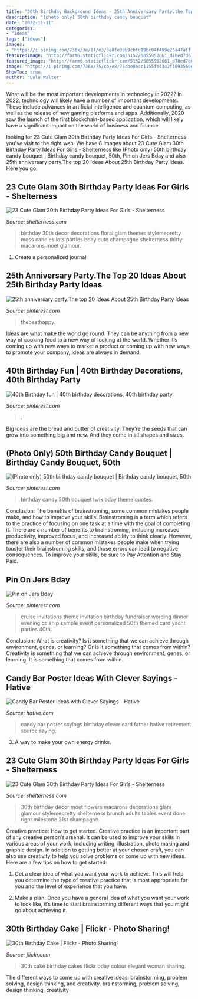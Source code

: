 ```yaml
---
title: "30th Birthday Background Ideas - 25th Anniversary Party.the Top 20 Ideas About 25th Birthday Party Ideas"
description: "(photo only) 50th birthday candy bouquet"
date: "2022-11-11"
categories:
- "ideas"
tags: ["ideas"]
images:
- "https://i.pinimg.com/736x/3e/8f/e3/3e8fe39b9cbfd19bc04f499e25a47aff.jpg"
featuredImage: "http://farm6.staticflickr.com/5152/5855952661_d78ed7d671_z.jpg"
featured_image: "http://farm6.staticflickr.com/5152/5855952661_d78ed7d671_z.jpg"
image: "https://i.pinimg.com/736x/75/cb/e8/75cbe8e4c1155fe4342f1093560ee10a--fundraiser-event-cruise-party.jpg"
ShowToc: true
author: "Lulu Walter"
---
```



What will be the most important developments in technology in 2022?
In 2022, technology will likely have a number of important developments. These include advances in artificial intelligence and quantum computing, as well as the release of new gaming platforms and apps. Additionally, 2020 saw the launch of the first blockchain-based application, which will likely have a significant impact on the world of business and finance.

	

		
looking for 23 Cute Glam 30th Birthday Party Ideas For Girls - Shelterness you've visit to the right web. We have 8 Images about 23 Cute Glam 30th Birthday Party Ideas For Girls - Shelterness like (Photo only) 50th birthday candy bouquet | Birthday candy bouquet, 50th, Pin on Jers Bday and also 25th anniversary party.The top 20 Ideas About 25th Birthday Party Ideas. Here you go:
		
    
## 23 Cute Glam 30th Birthday Party Ideas For Girls - Shelterness

<img loading=lazy src="https://i.shelterness.com/2017/02/08-moss-30-with-floral-decor-and-lots-of-candles.jpg" onerror="this.onerror=null;this.src='https://tse2.mm.bing.net/th?id=OIP.myTpue6Xjo-mm6QgFy8tkgHaLH&amp;pid=15.1';" alt="23 Cute Glam 30th Birthday Party Ideas For Girls - Shelterness">

_Source: shelterness.com_

>birthday 30th decor decorations floral glam themes stylemepretty moss candles lots parties bday cute champagne shelterness thirty macarons moet glamour. 

	

1. Create a personalized journal

    
## 25th Anniversary Party.The Top 20 Ideas About 25th Birthday Party Ideas

<img loading=lazy src="https://i.pinimg.com/736x/b6/8e/07/b68e077bcda889ab9d8edfb094a66935.jpg" onerror="this.onerror=null;this.src='https://tse1.mm.bing.net/th?id=OIP.8aJW_vPsia3Zwq2kNJbZPAHaLH&amp;pid=15.1';" alt="25th anniversary party.The top 20 Ideas About 25th Birthday Party Ideas">

_Source: pinterest.com_

>thebesthappy. 

	

Ideas are what make the world go round. They can be anything from a new way of cooking food to a new way of looking at the world. Whether it’s coming up with new ways to market a product or coming up with new ways to promote your company, ideas are always in demand.

    
## 40th Birthday Fun | 40th Birthday Decorations, 40th Birthday Party

<img loading=lazy src="https://i.pinimg.com/736x/3e/8f/e3/3e8fe39b9cbfd19bc04f499e25a47aff.jpg" onerror="this.onerror=null;this.src='https://tse4.mm.bing.net/th?id=OIP.UgGxOPZy7lacHyxNjCtlSAHaLH&amp;pid=15.1';" alt="40th Birthday fun | 40th birthday decorations, 40th birthday party">

_Source: pinterest.com_

>. 

	

Big ideas are the bread and butter of creativity. They're the seeds that can grow into something big and new. And they come in all shapes and sizes.

    
## (Photo Only) 50th Birthday Candy Bouquet | Birthday Candy Bouquet, 50th

<img loading=lazy src="http://i.pinimg.com/1200x/0a/38/0b/0a380b7ba9f95090a9dec03065714378.jpg" onerror="this.onerror=null;this.src='https://tse2.mm.bing.net/th?id=OIP.o8pur98Q6WBmNJYUxDFESAHaJ4&amp;pid=15.1';" alt="(Photo only) 50th birthday candy bouquet | Birthday candy bouquet, 50th">

_Source: pinterest.com_

>birthday candy 50th bouquet twix bday theme quotes. 

	

Conclusion: The benefits of brainstroming, some common mistakes people make, and how to improve your skills.
Brainstroming is a term which refers to the practice of focusing on one task at a time with the goal of completing it. There are a number of benefits to brainstroming, including increased productivity, improved focus, and increased ability to think clearly. However, there are also a number of common mistakes people make when trying touster their brainstroming skills, and those errors can lead to negative consequences. To improve your skills, be sure to Pay Attention and Stay Paid.

    
## Pin On Jers Bday

<img loading=lazy src="https://i.pinimg.com/736x/75/cb/e8/75cbe8e4c1155fe4342f1093560ee10a--fundraiser-event-cruise-party.jpg" onerror="this.onerror=null;this.src='https://tse2.mm.bing.net/th?id=OIP.vy5u_P1WkSsrOgl0sLcooQHaKX&amp;pid=15.1';" alt="Pin on Jers Bday">

_Source: pinterest.com_

>cruise invitations theme invitation birthday fundraiser wording dinner evening cti ship sample event personalized 50th themed card yacht parties 40th. 

	

Conclusion: What is creativity? Is it something that we can achieve through environment, genes, or learning? Or is it something that comes from within?
Creativity is something that we can achieve through environment, genes, or learning. It is something that comes from within.

    
## Candy Bar Poster Ideas With Clever Sayings - Hative

<img loading=lazy src="https://hative.com/wp-content/uploads/2015/01/candy-bar-sayings/12-candy-bar-saying-ideas.jpg" onerror="this.onerror=null;this.src='https://tse3.mm.bing.net/th?id=OIP.xXtAGYzQS3vZBkdTWtcs0wHaJ4&amp;pid=15.1';" alt="Candy Bar Poster Ideas with Clever Sayings - Hative">

_Source: hative.com_

>candy bar poster sayings birthday clever card father hative retirement source saying. 

	

3. A way to make your own energy drinks.

    
## 23 Cute Glam 30th Birthday Party Ideas For Girls - Shelterness

<img loading=lazy src="http://i.shelterness.com/2017/02/20-Moet-macarons-and-flowers-for-30th-birthday-party-decor.jpg" onerror="this.onerror=null;this.src='https://tse1.mm.bing.net/th?id=OIP.6OuU0XQCU2lfAIESgaV98AHaLG&amp;pid=15.1';" alt="23 Cute Glam 30th Birthday Party Ideas For Girls - Shelterness">

_Source: shelterness.com_

>30th birthday decor moet flowers macarons decorations glam glamour stylemepretty shelterness brunch adults tables event done right milestone 21st champagne. 

	

Creative practice: How to get started.
Creative practice is an important part of any creative person’s arsenal. It can be used to improve your skills in various areas of your work, including writing, illustration, photo making and graphic design. In addition to getting better at your chosen craft, you can also use creativity to help you solve problems or come up with new ideas. Here are a few tips on how to get started:
1. Get a clear idea of what you want your work to achieve. This will help you determine the type of creative practice that is most appropriate for you and the level of experience that you have.

2. Make a plan. Once you have a general idea of what you want your work to look like, it’s time to start brainstorming different ways that you might go about achieving it.

    
## 30th Birthday Cake | Flickr - Photo Sharing!

<img loading=lazy src="http://farm6.staticflickr.com/5152/5855952661_d78ed7d671_z.jpg" onerror="this.onerror=null;this.src='https://tse4.mm.bing.net/th?id=OIP.KqWyN8RiS46ErBmWm7WAsgHaJ4&amp;pid=15.1';" alt="30th Birthday Cake | Flickr - Photo Sharing!">

_Source: flickr.com_

>30th cake birthday cakes flickr bday colour elegant woman sharing. 

	

The different ways to come up with creative ideas: brainstorming, problem solving, design thinking, and creativity.
brainstorming, problem solving, design thinking, creativity

